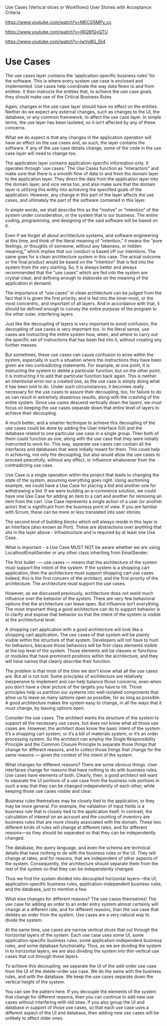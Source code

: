 Use Cases (Vertical slices or Workflows)
User Stories with Acceptance Criteria

https://www.youtube.com/watch?v=MECG5MPy_cc

https://www.youtube.com/watch?v=jlRQBfQyQTU

https://www.youtube.com/watch?v=lwVo8G_5li4

# Use Cases

The use cases layer contains the ‘application-specific business rules’ for the software. This is where every system use case is enclosed and implemented. Use cases help coordinate the way data flows to and from entities. It then instructs the entities that, to achieve the use case goals, they should make use of the Critical Business Rules.

Again, changes in the use case layer should have no effect on the entities. Neither do we expect any external changes, such as changes to the UI, the database, or any common framework, to affect the use case layer. In simple terms, the use layer has been isolated, so it isn’t affected by any of these concerns.

What we do expect is that any changes in the application operation will have an effect on the use cases and, as such, the layer contains the software. If any of the use case details change, some of the code in the use case layer will
need to change too.

The application layer contains application-specific information only. It operates through ‘use cases.’
The Use Cases function as “interactors” and make sure that there is a smooth flow of data to and from the domain layer to the application layer. They direct the data from the application layer into the domain layer, and vice versa too, and also make sure that the domain layer is utilizing this entity into achieving the specified goals of the application.
However, any change in this part of the layer affects the use cases, and ultimately the part of the software contained in this layer.


In simple words, we shall describe this as the “motive” or “intention” of the system under consideration, or the system that is our business. The entire coding, programming, and designing of the said software will be based on it.

Even if we forget all about architecture systems, and software engineering at this time, and think of the literal meaning of “intention,” it means the “pure feelings, or thoughts of someone, without any fakeness, or hidden meaning,” which implies that our conduct is based off our intentions. The same goes for a clean architecture system in this case. The actual outcome or the final product would be based on the “intention” that is fed into the system from the very starting. So, it is always better and always recommended that the “use cases” which are fed into the system are crystal-clear, and defining enough to elaborate on the meaning of the application in demand.

The importance of “use cases” in clean architecture can be judged from the fact that it is given the first priority, and is fed into the inner-most, or the most concentric, and important of all layers. And in accordance with that, it should be defined enough to convey the entire purpose of the program to the other outer, interfering layers.

Just like the decoupling of layers is very important to avoid confusion, the decoupling of use cases is very important too. In the literal sense, use cases are instructing the entire system how, when, and where to carry out the specific set of instructions that has been fed into it, without creating any further messes.

But sometimes, these use cases can cause confusion to arise within the system, especially in such a situation where the instructions they have been given are two contradicting statements. For example, at one point, it is instructing the system to delete a particular function, but on the other point, it is instructing it to add that particular function back again. This is neither an intentional error nor a created one, as the use case is simply doing what it has
been told to do. Under such circumstances, it becomes really necessary for the use cases to assure their decoupling, too, for failure to do so can result in extremely disastrous results, along with the crashing of the entire system.
Since use cases descend vertically down the layers, we must focus on keeping the use cases separate down that entire level of layers to achieve their decoupling.

A much better, and a smarter technique to achieve this decoupling of the use cases could be done by adding the User Interface (UI) and the database related to one particular use case in a single group. Then both of them could function as one, along with the use case that they were initially instructed to work for.
This way, separate use cases can contain all the interfaces and databases that were initially meant for them. This could help in achieving, not only the decoupling, but also would allow the use cases to proceed peacefully, without any effect, or influence whatsoever from the contradicting use case.


Use Case is a single operation within the project that leads to changing the state of the system, assuming everything goes right. Using auctioning example, we could have a Use Case for placing a bid and another one for withdrawing a bid. If we were building an e-commerce solution, we could have one Use Case for adding an item to a cart and another for removing an item from the cart. Use Case represents a single action of a user (or another actor) that is significant from the business point of view. If you are familiar with Scrum, these can be more or less translated into user stories.

The second kind of building blocks which will always reside in this layer is an Interface (also known as Port). These are abstractions over anything that sits in the layer above - Infrastructure and is required by at least one Use Case.

What is important - a Use Case MUST NOT be aware whether we are using LocalhostEmailSender or any other class inheriting from EmailSender.

The first bullet -— use cases — means that the architecture of the system must support the intent of the system. If the system is a shopping cart application, then the architecture must support shopping cart use cases. Indeed, this is the first concern of the architect, and the first priority of the architecture. The architecture must support the use cases.

However, as we discussed previously, architecture does not wield much influence over the behavior of the system. There are very few behavioral options that the architecture can leave open. But influence isn’t everything. The most important thing a good architecture can do to support behavior is to clarify and expose that behavior so that the intent of the system is visible at the architectural level.

A shopping cart application with a good architecture will look like a shopping cart application. The use cases of that system will be plainly visible within the structure of that system. Developers will not have to hunt for behaviors, because those behaviors will be first-class elements visible at the top level of the system. Those elements will be classes or functions or modules that have prominent positions within the architecture, and they will have names that clearly describe their function.

The problem is that most of the time we don’t know what all the use cases are. But all is not lost: Some principles of architecture are relatively inexpensive to implement and can help balance those concerns, even when you don’t have a clear picture of the targets you have to hit. Those principles help us partition our systems into well-isolated components that allow us to leave as many options open as possible, for as long as possible. A good architecture makes the system easy to change, in all the ways that it must change, by leaving options open.

Consider the use cases. The architect wants the structure of the system to support all the necessary use cases, but does not know what all those use cases are. However, the architect does know the basic intent of the system. It’s a shopping cart system, or it’s a bill of materials system, or it’s an order processing system. So the architect can employ the Single Responsibility Principle and the Common Closure Principle to separate those things that change for different reasons, and to collect those things that change for the same reasons — given the context of the intent of the system.

What changes for different reasons? There are some obvious things. User interfaces change for reasons that have nothing to do with business rules. Use cases have elements of both. Clearly, then, a good architect will want to separate the UI portions of a use case from the business rule portions in such a way that they can be changed independently of each other, while keeping those use cases visible and clear.

Business rules themselves may be closely tied to the application, or they may be more general. For example, the validation of input fields is a business rule that is closely tied to the application itself. In contrast, the calculation of interest on an account and the counting of inventory are business rules that are more closely associated with the domain. These two different kinds of rules will change at different rates, and for different reasons—so they should be separated so that they can be independently changed.

The database, the query language, and even the schema are technical details that have nothing to do with the business rules or the UI. They will change at rates, and for reasons, that are independent of other aspects of the system. Consequently, the architecture should separate them from the rest of the system so that they can be independently changed.

Thus we find the system divided into decoupled horizontal layers—the UI, application-specific business rules, application-independent business rules, and the database, just to mention a few.

What else changes for different reasons? The use cases themselves! The use case for adding an order to an order entry system almost certainly will change at a different rate, and for different reasons, than the use case that deletes an order from the system. Use cases are a very natural way to divide the system.

At the same time, use cases are narrow vertical slices that cut through the horizontal layers of the system. Each use case uses some UI, some application-specific business rules, some application-independent business rules, and some database functionality. Thus, as we are dividing the system in to horizontal layers, we are also dividing the system into thin vertical use
cases that cut through those layers.

To achieve this decoupling, we separate the UI of the add-order use case from the UI of the delete-order use case. We do the same with the business rules, and with the database. We keep the use cases separate down the vertical height of the system.

You can see the pattern here. If you decouple the elements of the system that change for different reasons, then you can continue to add new use cases without interfering with old ones. If you also group the UI and database in support of those use cases, so that each use case uses a different aspect of the UI and database, then adding new use cases will be unlikely to affect older ones.
